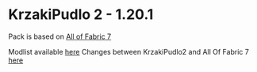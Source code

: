 # KrzakiPudlo 2 - 1.20.1

Pack is based on [All of Fabric 7](https://www.curseforge.com/minecraft/modpacks/all-of-fabric-7)

Modlist available [here](/MODLIST.md)
Changes between KrzakiPudlo2 and All Of Fabric 7 [here](/changelogs/changelog_mods_2.5.2kp2.md)